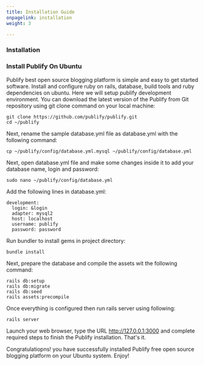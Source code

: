 ```yaml
---
title: Installation Guide
onpagelink: installation
weight: 3

---
```


### **Installation**

### Install Publify On Ubuntu

Publify best open source blogging platform is simple and easy to get started software. Install and configure ruby on rails, database, build tools and ruby dependencies on ubuntu. Here we will setup publify development environment. You can download the latest version of the Publify from Git repository using git clone command on your local machine:

    git clone https://github.com/publify/publify.git
    cd ~/publify

Next, rename the sample database.yml file as database.yml with the following command:

    cp ~/publify/config/database.yml.mysql ~/publify/config/database.yml

Next, open database.yml file and make some changes inside it to add your database name, login and password:

    sudo nano ~/publify/config/database.yml

Add the following lines in database.yml:

    development:
      login: &login
      adapter: mysql2
      host: localhost
      username: publify
      password: password

Run bundler to install gems in project directory:

    bundle install

Next, prepare the database and compile the assets wit the following command:

    rails db:setup 
    rails db:migrate
    rails db:seed
    rails assets:precompile

Once everything is configured then run rails server using following:

    rails server

Launch your web browser, type the URL http://127.0.0.1:3000 and complete required steps to finish the Publify installation. That's it.

Congratulatiopns! you have successfully installed Publify free open source blogging platform on your Ubuntu system. Enjoy!
